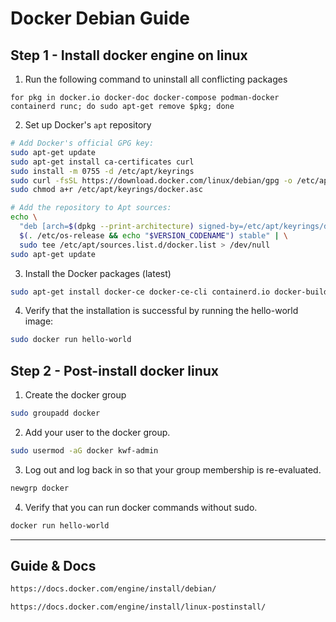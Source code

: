 # **Docker Debian Guide**

## Step 1 - Install docker engine on linux

1. Run the following command to uninstall all conflicting packages
```
for pkg in docker.io docker-doc docker-compose podman-docker containerd runc; do sudo apt-get remove $pkg; done
```

2. Set up Docker's `apt` repository
```bash
# Add Docker's official GPG key:
sudo apt-get update
sudo apt-get install ca-certificates curl
sudo install -m 0755 -d /etc/apt/keyrings
sudo curl -fsSL https://download.docker.com/linux/debian/gpg -o /etc/apt/keyrings/docker.asc
sudo chmod a+r /etc/apt/keyrings/docker.asc

# Add the repository to Apt sources:
echo \
  "deb [arch=$(dpkg --print-architecture) signed-by=/etc/apt/keyrings/docker.asc] https://download.docker.com/linux/debian \
  $(. /etc/os-release && echo "$VERSION_CODENAME") stable" | \
  sudo tee /etc/apt/sources.list.d/docker.list > /dev/null
sudo apt-get update
```

3. Install the Docker packages (latest)
```bash
sudo apt-get install docker-ce docker-ce-cli containerd.io docker-buildx-plugin docker-compose-plugin
```

4. Verify that the installation is successful by running the hello-world image:
```bash
sudo docker run hello-world
```

## Step 2 - Post-install docker linux


1. Create the docker group
```bash
sudo groupadd docker
```

2. Add your user to the docker group.
```bash
sudo usermod -aG docker kwf-admin
```

3. Log out and log back in so that your group membership is re-evaluated.
```bash
newgrp docker
```

4. Verify that you can run docker commands without sudo.
```bash
docker run hello-world
```
---

## Guide & Docs

```bash
https://docs.docker.com/engine/install/debian/
```
```bash
https://docs.docker.com/engine/install/linux-postinstall/
```

